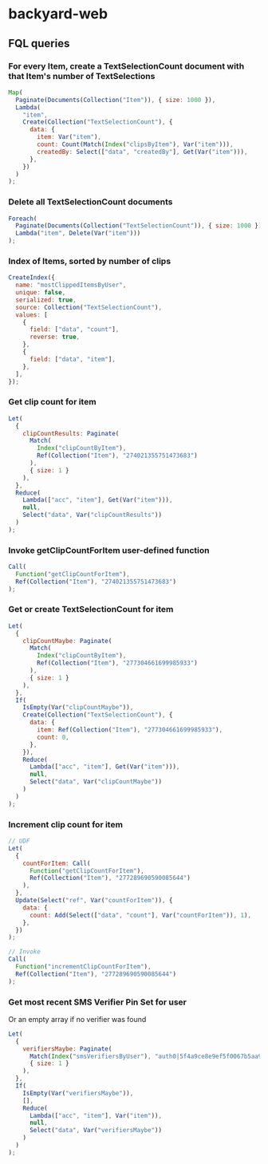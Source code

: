 # backyard-web

## FQL queries

### For every Item, create a TextSelectionCount document with that Item's number of TextSelections

```javascript
Map(
  Paginate(Documents(Collection("Item")), { size: 1000 }),
  Lambda(
    "item",
    Create(Collection("TextSelectionCount"), {
      data: {
        item: Var("item"),
        count: Count(Match(Index("clipsByItem"), Var("item"))),
        createdBy: Select(["data", "createdBy"], Get(Var("item"))),
      },
    })
  )
);
```

### Delete all TextSelectionCount documents

```javascript
Foreach(
  Paginate(Documents(Collection("TextSelectionCount")), { size: 1000 }),
  Lambda("item", Delete(Var("item")))
);
```

### Index of Items, sorted by number of clips

```javascript
CreateIndex({
  name: "mostClippedItemsByUser",
  unique: false,
  serialized: true,
  source: Collection("TextSelectionCount"),
  values: [
    {
      field: ["data", "count"],
      reverse: true,
    },
    {
      field: ["data", "item"],
    },
  ],
});
```

### Get clip count for item

```javascript
Let(
  {
    clipCountResults: Paginate(
      Match(
        Index("clipCountByItem"),
        Ref(Collection("Item"), "274021355751473683")
      ),
      { size: 1 }
    ),
  },
  Reduce(
    Lambda(["acc", "item"], Get(Var("item"))),
    null,
    Select("data", Var("clipCountResults"))
  )
);
```

### Invoke getClipCountForItem user-defined function

```javascript
Call(
  Function("getClipCountForItem"),
  Ref(Collection("Item"), "274021355751473683")
);
```

### Get or create TextSelectionCount for item

```javascript
Let(
  {
    clipCountMaybe: Paginate(
      Match(
        Index("clipCountByItem"),
        Ref(Collection("Item"), "277304661699985933")
      ),
      { size: 1 }
    ),
  },
  If(
    IsEmpty(Var("clipCountMaybe")),
    Create(Collection("TextSelectionCount"), {
      data: {
        item: Ref(Collection("Item"), "277304661699985933"),
        count: 0,
      },
    }),
    Reduce(
      Lambda(["acc", "item"], Get(Var("item"))),
      null,
      Select("data", Var("clipCountMaybe"))
    )
  )
);
```

### Increment clip count for item

```javascript
// UDF
Let(
  {
    countForItem: Call(
      Function("getClipCountForItem"),
      Ref(Collection("Item"), "277289690590085644")
    ),
  },
  Update(Select("ref", Var("countForItem")), {
    data: {
      count: Add(Select(["data", "count"], Var("countForItem")), 1),
    },
  })
);

// Invoke
Call(
  Function("incrementClipCountForItem"),
  Ref(Collection("Item"), "277289690590085644")
);
```

### Get most recent SMS Verifier Pin Set for user

Or an empty array if no verifier was found

```javascript
Let(
  {
    verifiersMaybe: Paginate(
      Match(Index("smsVerifiersByUser"), "auth0|5f4a9ce8e9ef5f0067b5aa9f"),
      { size: 1 }
    ),
  },
  If(
    IsEmpty(Var("verifiersMaybe")),
    [],
    Reduce(
      Lambda(["acc", "item"], Var("item")),
      null,
      Select("data", Var("verifiersMaybe"))
    )
  )
);
```
